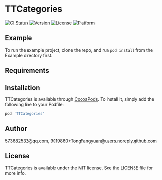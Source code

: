 # TTCategories

[![CI Status](https://img.shields.io/travis/573682532@qq.com/TTCategories.svg?style=flat)](https://travis-ci.org/573682532@qq.com/TTCategories)
[![Version](https://img.shields.io/cocoapods/v/TTCategories.svg?style=flat)](https://cocoapods.org/pods/TTCategories)
[![License](https://img.shields.io/cocoapods/l/TTCategories.svg?style=flat)](https://cocoapods.org/pods/TTCategories)
[![Platform](https://img.shields.io/cocoapods/p/TTCategories.svg?style=flat)](https://cocoapods.org/pods/TTCategories)

## Example

To run the example project, clone the repo, and run `pod install` from the Example directory first.

## Requirements

## Installation

TTCategories is available through [CocoaPods](https://cocoapods.org). To install
it, simply add the following line to your Podfile:

```ruby
pod 'TTCategories'
```

## Author

573682532@qq.com, 9019860+TongFangyuan@users.noreply.github.com

## License

TTCategories is available under the MIT license. See the LICENSE file for more info.
